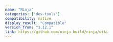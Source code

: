 ```yaml
---
name: "Ninja"
categories: ['dev-tools']
compatibility: native
display_result: "Compatible"
version_from: "1.12.1"
link: https://github.com/ninja-build/ninja/wiki
---
```

